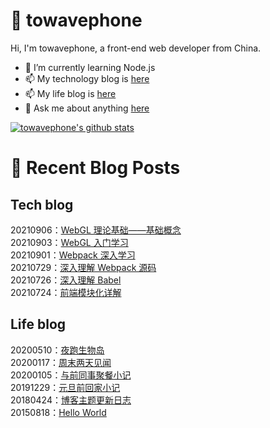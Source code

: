 # :ramen: towavephone
Hi, I'm towavephone, a front-end web developer from China.

- 🌱 I’m currently learning Node.js
- 📫 My technology blog is [here](https://blog.towavephone.com/)
- 📫 My life blog is [here](https://www.towavephone.com/)
- 💬 Ask me about anything [here](https://github.com/towavephone/towavephone/issues)

[![towavephone's github stats](https://github-readme-stats.vercel.app/api?username=towavephone)](https://github.com/anuraghazra/github-readme-stats)

# :memo: Recent Blog Posts

## Tech blog
<!-- tech blog start -->
20210906：[WebGL 理论基础——基础概念](https://blog.towavephone.com/webgl-fundamental-base-concept/)  
20210903：[WebGL 入门学习](https://blog.towavephone.com/webgl-practice-learn/)  
20210901：[Webpack 深入学习](https://blog.towavephone.com/webpack-deep-learn/)  
20210729：[深入理解 Webpack 源码](https://blog.towavephone.com/deep-learn-webpack-source-code/)  
20210726：[深入理解 Babel](https://blog.towavephone.com/deep-learn-babel/)  
20210724：[前端模块化详解](https://blog.towavephone.com/frontend-module-summary/)  
<!-- tech blog end -->

## Life blog
<!-- life blog start -->
20200510：[夜跑生物岛](http://www.towavephone.com/2020/05/11/%E5%A4%9C%E8%B7%91%E7%94%9F%E7%89%A9%E5%B2%9B/index/)  
20200117：[周末两天见闻](http://www.towavephone.com/2020/01/18/%E5%91%A8%E6%9C%AB%E4%B8%A4%E5%A4%A9%E8%A7%81%E9%97%BB/index/)  
20200105：[与前同事聚餐小记](http://www.towavephone.com/2020/01/05/%E4%B8%8E%E5%89%8D%E5%90%8C%E4%BA%8B%E8%81%9A%E9%A4%90%E5%B0%8F%E8%AE%B0/index/)  
20191229：[元旦前回家小记](http://www.towavephone.com/2019/12/30/%E5%85%83%E6%97%A6%E5%89%8D%E5%9B%9E%E5%AE%B6%E5%B0%8F%E8%AE%B0/index/)  
20180424：[博客主题更新日志](http://www.towavephone.com/2018/04/24/update/)  
20150818：[Hello World](http://www.towavephone.com/2015/08/19/helloworld/index/)  
<!-- life blog end -->
